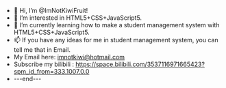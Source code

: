 - 👋 Hi, I’m @ImNotKiwiFruit!
- 👀 I’m interested in HTML5+CSS+JavaScript5.
- 🌱 I’m currently learning how to make a student management system with HTML5+CSS+JavaScript5.
- 📫 If you have any ideas for me in student management system, you can tell me that in Email.
- My Email here: imnotkiwi@hotmail.com
- Subscribe my bilibili : https://space.bilibili.com/3537116971665423?spm_id_from=333.1007.0.0
- ---end---

<!---
ImNotKiwiFruit/ImNotKiwiFruit is a ✨ special ✨ repository because its `README.md` (this file) appears on your GitHub profile.
You can click the Preview link to take a look at your changes.
--->
